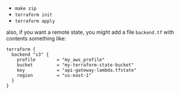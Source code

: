  - `make zip`
 - `terraform init`
 - `terraform apply`

also, if you want a remote state, you might add a file `backend.tf` with contents something like:

```
terraform {
  backend "s3" {
    profile        = "my_aws_profile"
    bucket         = "my-terraform-state-bucket"
    key            = "api-gateway-lambda.tfstate"
    region         = "us-east-1"
  }
}
```
